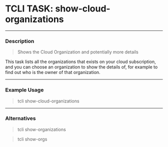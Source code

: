 # TCLI TASK: show-cloud-organizations

---
### Description
> Shows the Cloud Organization and potentially more details

This task lists all the organizations that exists on your cloud subscription, and you can choose an organization to show the details of, for example to find out who is the owner of that organization.

---
### Example Usage
> tcli show-cloud-organizations

---
### Alternatives
> tcli show-organizations

> tcli show-orgs
